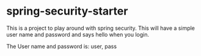 # spring-security-starter

This is a project to play around with spring security. This will have a simple user name and password and says hello when you login.

The User name and password is: user, pass